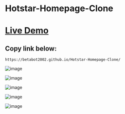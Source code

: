 # Hotstar-Homepage-Clone

<h1><a href="https://betabot2002.github.io/Hotstar-Homepage-Clone/" target="_blank" >Live Demo</a></h1>


<h2>Copy link below:</h2>

```
https://betabot2002.github.io/Hotstar-Homepage-Clone/
```

![image](https://user-images.githubusercontent.com/105705266/198604160-ad63ad87-cf67-47be-9d24-6a12c5690792.png)

![image](https://user-images.githubusercontent.com/105705266/198604664-e2d9834b-3fc9-4de7-91d4-c19ae460ae46.png)

![image](https://user-images.githubusercontent.com/105705266/198605069-60a7b635-54d7-4c4c-8876-336ad69d89d9.png)

![image](https://user-images.githubusercontent.com/105705266/198605386-b71d3a34-ce50-4a87-807b-77d11953db46.png)

![image](https://user-images.githubusercontent.com/105705266/198605659-0fc5a149-d428-40e3-a136-0eaf4c5346b8.png)

